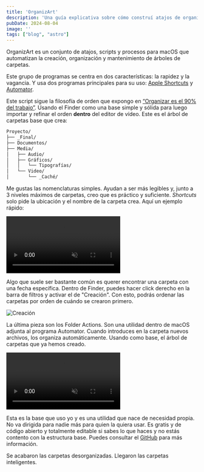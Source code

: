 ```yaml
---
title: 'OrganizArt'
description: 'Una guía explicativa sobre cómo construí atajos de organización'
pubDate: 2024-08-04
image: ''
tags: ["blog", "astro"]
---
```


OrganizArt es un conjunto de atajos, scripts y procesos para macOS que automatizan la creación, organización y mantenimiento de árboles de carpetas. 

Este grupo de programas se centra en dos características: la rapidez y la vagancia. Y usa dos programas principales para su uso: [Apple Shortcuts](https://support.apple.com/es-es/guide/shortcuts/welcome/ios) y [Automator](https://support.apple.com/es-es/guide/automator/welcome/mac). 

Este script sigue la filosofía de orden que expongo en [“Organizar es el 90% del trabajo”](https://castro.eus/blog/organizar). Usando el Finder como una base simple y sólida para luego importar y refinar el orden **dentro** del editor de vídeo. Este es el árbol de carpetas base que crea: 

  ```markdown
Proyecto/
├── _Final/
├── Documentos/
├── Media/
│   ├── Audio/
│   ├── Gráficos/
│   │   └── Tipografías/
│   └── Video/
│       └── _Caché/
```

Me gustas las nomenclaturas simples. Ayudan a ser más legibles y, junto a 3 niveles máximos de carpetas, creo que es práctico y suficiente. *Shortcuts* solo pide la ubicación y el nombre de la carpeta crea. Aquí un ejemplo rápido:

<video autoplay muted loop><source src="/videos/OArt1-1.mp4" type="video/mp4"></source></video>

Algo que suele ser bastante común es querer encontrar una carpeta con una fecha específica. Dentro de Finder, puedes hacer click derecho en la barra de filtros y activar el de "Creación". Con esto, podrás ordenar las carpetas por orden de cuándo se crearon primero.

![Creación](../../../public/Creación.png)

La  última pieza son los Folder Actions. Son una utilidad dentro de macOS adjunta al programa Automator. Cuando introduces en la carpeta nuevos archivos, los organiza automáticamente. Usando como base, el árbol de carpetas que ya hemos creado.

<video style="" autoplay muted loop><source src="/videos/OArt2-1.mp4" type="video/mp4"></source></video>

Esta es la base que uso yo y es una utilidad que nace de necesidad propia. No va dirigida para nadie más para quien la quiera usar. Es gratis y de código abierto y totalmente editable si sabes lo que haces y no estás contento con la estructura base. Puedes consultar el [GitHub](https://github.com/43hershel/OrganizArt/) para más información. 

Se acabaron las carpetas desorganizadas. Llegaron las carpetas inteligentes.

